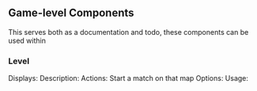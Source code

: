 ## Game-level Components

This serves both as a documentation and todo, these components can be used within

### Level
Displays:
Description:
Actions: Start a match on that map 
Options:
Usage: <level map=""></level>